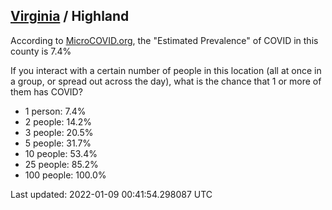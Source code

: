 
## [Virginia](/united-states/virginia) / Highland

According to [MicroCOVID.org](http://microcovid.org),
the "Estimated Prevalence" of COVID in this county is 7.4%

If you interact with a certain number of people in this location
(all at once in a group, or spread out across the day), what is the chance that
1 or more of them has COVID?

- 1 person: 7.4%
- 2 people: 14.2%
- 3 people: 20.5%
- 5 people: 31.7%
- 10 people: 53.4%
- 25 people: 85.2%
- 100 people: 100.0%

Last updated: 2022-01-09 00:41:54.298087 UTC
